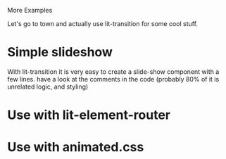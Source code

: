 More Examples

Let's go to town and actually use lit-transition for some cool stuff.

# Simple slideshow

With lit-transition it is very easy to create a slide-show component with a few lines.
have a look at the comments in the code (probably 80% of it is unrelated logic, and styling)

<script>
import { LitElement, html, css } from 'lit-element';
import { transition, TransitionMode, slide } from 'lit-transition';

const anim = slide({
  mode: TransitionMode.Both,
  opacity: 1,
  leave: {
    lock: true
  },
  x:'100%',  // slide out to right ..
  x1:'-100%' // .. and in from left
});

// slideshow component
export class Comp extends LitElement {
  static get properties() {
    return { 
      slide: Number,
      slides: Object
    }
  }
  static get styles() {
    return css`
    :host {
      position: relative;
      display: block;
      height: 300px;
      overflow: hidden;
    }
    [a],[b] {
      z-index: 1;
      position: absolute;
      top: 50%;
    }
    [a] {
      left: 5%;
    }
    [b] {
      right: 5%;
    }
    img {
      max-height: 100%;
      max-width: 100%;
    }
    `;
  }
  constructor() {
    super();
    this.slide = 0;
    this.init();
  }
  
  // get some cool images
  async init() {
    const slides = (await Promise.all(Array(10).fill(0)
      .map(() => fetch('https://source.unsplash.com/800x500/?beach'))))
      .map(({url})  => html`<img src=${url} >`);
    this.slides = slides;
  }

  render() {
    return !!this.slides ? this.slideshow : html`<span>Loading...</span>`;
  }

  skip(n = 1) {
    this.slide = (this.slide + n) % this.slides.length;
  }

  get slideshow() {
    // slide to show
    return html`
    <button a @click=${() => this.skip(-1)}>prev</button>
    <button b @click=${() => this.skip()}>next</button>
    ${transition(this.slides[this.slide], anim)}`;
  }
}
</script>

# Use with lit-element-router

# Use with animated.css